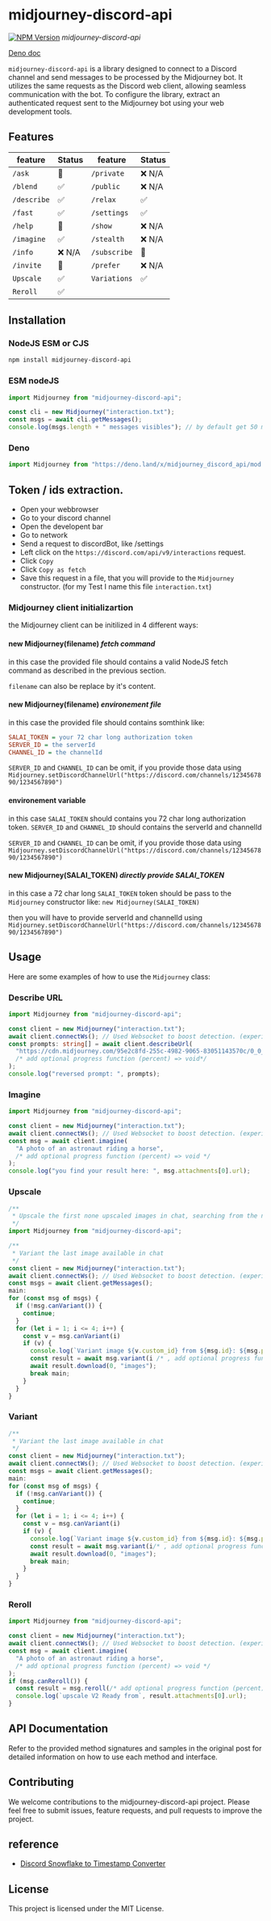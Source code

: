 # midjourney-discord-api

[![NPM Version](https://img.shields.io/npm/v/midjourney-discord-api.svg?style=flat)](https://www.npmjs.org/package/midjourney-discord-api)
_midjourney-discord-api_

[Deno doc](https://deno.land/x/midjourney_discord_api)

`midjourney-discord-api` is a library designed to connect to a Discord channel
and send messages to be processed by the Midjourney bot. It utilizes the same
requests as the Discord web client, allowing seamless communication with the
bot. To configure the library, extract an authenticated request sent to the
Midjourney bot using your web development tools.

## Features

| feature     | Status | feature      | Status |
| ----------- | ------ | ------------ | ------ |
| `/ask`      | 🙈     | `/private`   | ❌ N/A |
| `/blend`    | ✅     | `/public`    | ❌ N/A |
| `/describe` | ✅     | `/relax`     | ✅     |
| `/fast`     | ✅     | `/settings`  | ✅     |
| `/help`     | 🙈     | `/show`      | ❌ N/A |
| `/imagine`  | ✅     | `/stealth`   | ❌ N/A |
| `/info`     | ❌ N/A | `/subscribe` | 🙈     |
| `/invite`   | 🙈     | `/prefer`    | ❌ N/A |
| `Upscale`   | ✅     | `Variations` | ✅     |
| `Reroll`    | ✅     |              |        |

## Installation

### NodeJS ESM or CJS

```sh
npm install midjourney-discord-api
```

### ESM nodeJS

```js
import Midjourney from "midjourney-discord-api";

const cli = new Midjourney("interaction.txt");
const msgs = await cli.getMessages();
console.log(msgs.length + " messages visibles"); // by default get 50 messages
```

### Deno

```ts
import Midjourney from "https://deno.land/x/midjourney_discord_api/mod.ts";
```

## Token / ids extraction.

- Open your webbrowser
- Go to your discord channel
- Open the developent bar
- Go to network
- Send a request to discordBot, like /settings
- Left click on the `https://discord.com/api/v9/interactions` request.
- Click `Copy`
- Click `Copy as fetch`
- Save this request in a file, that you will provide to the `Midjourney`
  constructor. (for my Test I name this file `interaction.txt`)

### Midjourney client initializartion

the Midjourney client can be initilized in 4 different ways:

#### new Midjourney(filename) *fetch command*

in this case the provided file should contains a valid NodeJS fetch command as described in the previous section.

`filename` can also be replace by it's content.

#### new Midjourney(filename) *environement file*

in this case the provided file should contains somthink like:
```ini
SALAI_TOKEN = your 72 char long authorization token
SERVER_ID = the serverId
CHANNEL_ID = the channelId
```
`SERVER_ID` and `CHANNEL_ID` can be omit, if you provide those data using `Midjourney.setDiscordChannelUrl("https://discord.com/channels/1234567890/1234567890")`

#### environement variable

in this case `SALAI_TOKEN` should contains you 72 char long authorization token.
`SERVER_ID` and `CHANNEL_ID`  should contains the serverId and channelId

`SERVER_ID` and `CHANNEL_ID` can be omit, if you provide those data using `Midjourney.setDiscordChannelUrl("https://discord.com/channels/1234567890/1234567890")`

#### new Midjourney(SALAI_TOKEN) *directly provide SALAI_TOKEN*

in this case a 72 char long `SALAI_TOKEN` token should be pass to the `Midjourney` constructor like: `new Midjourney(SALAI_TOKEN)`

then you will have to provide serverId and channelId using `Midjourney.setDiscordChannelUrl("https://discord.com/channels/1234567890/1234567890")`

## Usage

Here are some examples of how to use the `Midjourney` class:

### Describe URL

```ts
import Midjourney from "midjourney-discord-api";

const client = new Midjourney("interaction.txt");
await client.connectWs(); // Used Websocket to boost detection. (experiental)
const prompts: string[] = await client.describeUrl(
  "https://cdn.midjourney.com/95e2c8fd-255c-4982-9065-83051143570c/0_0_640_N.webp",
  /* add optional progress function (percent) => void*/
);
console.log("reversed prompt: ", prompts);
```

### Imagine

```ts
import Midjourney from "midjourney-discord-api";

const client = new Midjourney("interaction.txt");
await client.connectWs(); // Used Websocket to boost detection. (experiental)
const msg = await client.imagine(
  "A photo of an astronaut riding a horse", 
  /* add optional progress function (percent) => void */
);
console.log("you find your result here: ", msg.attachments[0].url);
```

### Upscale

```ts
/**
 * Upscale the first none upscaled images in chat, searching from the newest to the oldest images
 */
import Midjourney from "midjourney-discord-api";

/**
 * Variant the last image available in chat
 */
const client = new Midjourney("interaction.txt");
await client.connectWs(); // Used Websocket to boost detection. (experiental)
const msgs = await client.getMessages();
main:
for (const msg of msgs) {
  if (!msg.canVariant()) {
    continue;
  }
  for (let i = 1; i <= 4; i++) {
    const v = msg.canVariant(i)
    if (v) {
      console.log(`Variant image ${v.custom_id} from ${msg.id}: ${msg.prompt?.prompt}`);
      const result = await msg.variant(i /* , add optional progress function (percent) => void */);
      await result.download(0, "images");
      break main;
    }
  }
}
```

### Variant

```ts
/**
 * Variant the last image available in chat
 */
const client = new Midjourney("interaction.txt");
await client.connectWs(); // Used Websocket to boost detection. (experiental)
const msgs = await client.getMessages();
main:
for (const msg of msgs) {
  if (!msg.canVariant()) {
    continue;
  }
  for (let i = 1; i <= 4; i++) {
    const v = msg.canVariant(i)
    if (v) {
      console.log(`Variant image ${v.custom_id} from ${msg.id}: ${msg.prompt?.prompt}`);
      const result = await msg.variant(i/* , add optional progress function (percent) => void */);
      await result.download(0, "images");
      break main;
    }
  }
}
```

### Reroll

```ts
import Midjourney from "midjourney-discord-api";

const client = new Midjourney("interaction.txt");
await client.connectWs(); // Used Websocket to boost detection. (experiental)
const msg = await client.imagine(
  "A photo of an astronaut riding a horse",
  /* add optional progress function (percent) => void */
);
if (msg.canReroll()) {
  const result = msg.reroll(/* add optional progress function (percent) => void */);
  console.log(`upscale V2 Ready from`, result.attachments[0].url);
}
```

## API Documentation

Refer to the provided method signatures and samples in the original post for
detailed information on how to use each method and interface.

## Contributing

We welcome contributions to the midjourney-discord-api project. Please feel free
to submit issues, feature requests, and pull requests to improve the project.

## reference

- [Discord Snowflake to Timestamp Converter](https://snowsta.mp/)

## License

This project is licensed under the MIT License.
